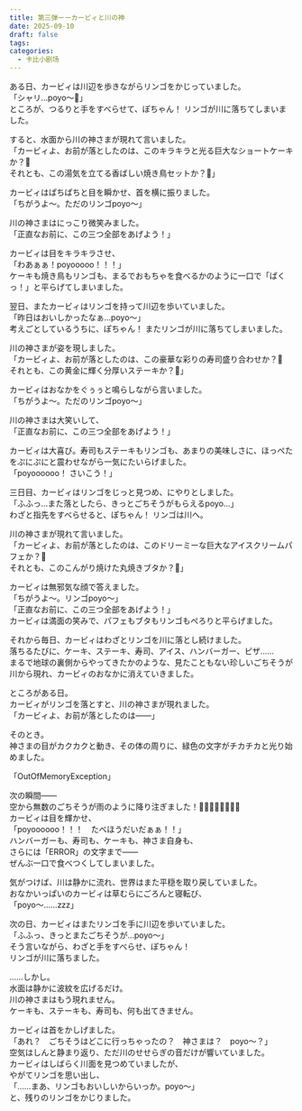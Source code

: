 ```yaml
---
title: 第三弾ーーカービィと川の神
date: 2025-09-10
draft: false
tags:
categories:
  - 卡比小剧场
---
```

ある日、カービィは川辺を歩きながらリンゴをかじっていました。  
「シャリ…poyo～🍎」   
ところが、つるりと手をすべらせて、ぽちゃん！ リンゴが川に落ちてしまいました。

すると、水面から川の神さまが現れて言いました。   
「カービィよ、お前が落としたのは、このキラキラと光る巨大なショートケーキか？🍰  
それとも、この湯気を立てる香ばしい焼き鳥セットか？🍗」

カービィはぱちぱちと目を瞬かせ、首を横に振りました。  
「ちがうよ～。ただのリンゴpoyo〜」  

川の神さまはにっこり微笑みました。  
「正直なお前に、この三つ全部をあげよう！」

カービィは目をキラキラさせ、  
「わあぁぁ！poyooooo！！！」   
ケーキも焼き鳥もリンゴも、まるでおもちゃを食べるかのように一口で「ぱくっ！」と平らげてしまいました。

翌日、またカービィはリンゴを持って川辺を歩いていました。    
「昨日はおいしかったなぁ…poyo～」   
考えごとしているうちに、ぽちゃん！ またリンゴが川に落ちてしまいました。

川の神さまが姿を現しました。    
「カービィよ、お前が落としたのは、この豪華な彩りの寿司盛り合わせか？🍣    
それとも、この黄金に輝く分厚いステーキか？🥩」 

カービィはおなかをぐぅぅと鳴らしながら言いました。  
「ちがうよ～。ただのリンゴpoyo〜」  

川の神さまは大笑いして、  
「正直なお前に、この三つ全部をあげよう！」  

カービィは大喜び。寿司もステーキもリンゴも、あまりの美味しさに、ほっぺたをぷにぷにと震わせながら一気にたいらげました。  
「poyoooooo！ さいこう！」  

三日目、カービィはリンゴをじっと見つめ、にやりとしました。  
「ふふっ…また落としたら、きっとごちそうがもらえるpoyo…」  
わざと指先をすべらせると、ぽちゃん！ リンゴは川へ。  

川の神さまが現れて言いました。  
「カービィよ、お前が落としたのは、このドリーミーな巨大なアイスクリームパフェか？🍨  
それとも、このこんがり焼けた丸焼きブタか？🐖」  

カービィは無邪気な顔で答えました。  
「ちがうよ～。リンゴpoyo〜」  
「正直なお前に、この三つ全部をあげよう！」  
カービィは満面の笑みで、パフェもブタもリンゴもぺろりと平らげました。  

それから毎日、カービィはわざとリンゴを川に落とし続けました。  
落ちるたびに、ケーキ、ステーキ、寿司、アイス、ハンバーガー、ピザ……  
まるで地球の裏側からやってきたかのような、見たこともない珍しいごちそうが川から現れ、カービィのおなかに消えていきました。  

ところがある日。  
カービィがリンゴを落とすと、川の神さまが現れました。  
「カービィよ、お前が落としたのは――」  
  
そのとき。  
神さまの目がカクカクと動き、その体の周りに、緑色の文字がチカチカと光り始めました。  

「OutOfMemoryException」  

次の瞬間――  
空から無数のごちそうが雨のように降り注ぎました！🍔🍣🍖🍩🍕🍦🍫🍟  
カービィは目を輝かせ、  
「poyoooooo！！！　たべほうだいだぁぁ！！」  
ハンバーガーも、寿司も、ケーキも、神さま自身も、  
さらには「ERROR」の文字まで――  
ぜんぶ一口で食べつくしてしまいました。  

気がつけば、川は静かに流れ、世界はまた平穏を取り戻していました。  
おなかいっぱいのカービィは草むらにごろんと寝転び、  
「poyo～……zzz」  

次の日、カービィはまたリンゴを手に川辺を歩いていました。  
「ふふっ、きっとまたごちそうが…poyo～」  
そう言いながら、わざと手をすべらせ、ぽちゃん！  
リンゴが川に落ちました。  

……しかし。  
水面は静かに波紋を広げるだけ。  
川の神さまはもう現れません。  
ケーキも、ステーキも、寿司も、何も出てきません。  

カービィは首をかしげました。  
「あれ？　ごちそうはどこに行っちゃったの？　神さまは？　poyo～？」  
空気はしんと静まり返り、ただ川のせせらぎの音だけが響いていました。  
カービィはしばらく川面を見つめていましたが、  
やがてリンゴを思い出し、  
「……まあ、リンゴもおいしいからいっか。poyo～」  
と、残りのリンゴをかじりました。  